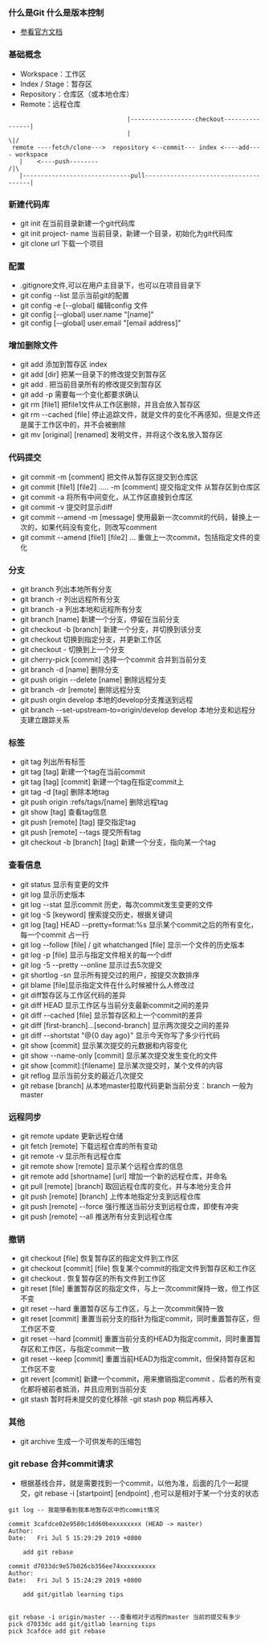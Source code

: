 ### 什么是Git  什么是版本控制
- [参看官方文档](https://git-scm.com/book/zh/v2/%E8%B5%B7%E6%AD%A5-%E5%85%B3%E4%BA%8E%E7%89%88%E6%9C%AC%E6%8E%A7%E5%88%B6)
### 基础概念
- Workspace：工作区
- Index / Stage：暂存区
- Repository：仓库区（或本地仓库）
- Remote：远程仓库
```text
                                 |------------------checkout----------------|
                                 |                                         \|/
 remote ----fetch/clone--->  repository <--commit--- index <----add---- workspace
   |    <----push--------                                                  /|\
   |------------------------------pull--------------------------------------|
```

### 新建代码库
- git init 在当前目录新建一个git代码库
- git init project- name 当前目录，新建一个目录，初始化为git代码库
- git clone url 下载一个项目

### 配置
- .gitignore文件,可以在用户主目录下，也可以在项目目录下
- git config --list 显示当前git的配置
- git config -e [--global] 编辑config 文件
- git config [--global] user.name "[name]"
- git config [--global] user.email "[email address]"

### 增加删除文件
- git add 添加到暂存区 index
- git add [dir] 把某一目录下的修改提交到暂存区
- git add . 把当前目录所有的修改提交到暂存区
- git add -p 需要每一个变化都要求确认
- git rm [file1] 把file1文件从工作区删除，并且会放入暂存区
- git rm --cached [file] 停止追踪文件，就是文件的变化不再感知，但是文件还是属于工作区中的，并不会被删除
- git mv [original] [renamed]  发明文件，并将这个改名放入暂存区

### 代码提交 
- git commit -m [comment] 把文件从暂存区提交到仓库区
- git commit [file1] [file2] ..... -m [comment] 提交指定文件 从暂存区到仓库区
- git commit -a 将所有中间变化，从工作区直接到仓库区
- git commit -v  提交时显示diff
- git commit --amend -m [message] 使用最新一次commit的代码，替换上一次的，如果代码没有变化，则改写comment
- git commit --amend [file1] [file2] ... 重做上一次commit，包括指定文件的变化

### 分支
- git branch 列出本地所有分支
- git branch -r 列出远程所有分支
- git branch -a 列出本地和远程所有分支
- git branch [name] 新建一个分支，停留在当前分支
- git checkout -b [branch] 新建一个分支，并切换到该分支
- git checkout 切换到指定分支，并更新工作区
- git checkout - 切换到上一个分支
- git cherry-pick [commit] 选择一个commit 合并到当前分支
- git branch -d [name] 删除分支
- git push origin --delete [name] 删除远程分支
- git  branch -dr [remote] 删除远程分支
- git push orgin develop 本地的develop分支推送到远程
- git branch --set-upstream-to=origin/develop develop 本地分支和远程分支建立跟踪关系

### 标签
- git tag 列出所有标签
- git tag [tag] 新建一个tag在当前commit
- git tag [tag] [commit] 新建一个tag在指定commit上
- git tag -d [tag] 删除本地tag
- git push origin :refs/tags/[name] 删除远程tag
- git show [tag] 查看tag信息
- git push [remote] [tag] 提交指定tag
- git push [remote]  --tags 提交所有tag
- git checkout -b [branch] [tag] 新建一个分支，指向某一个tag

### 查看信息
- git status 显示有变更的文件
- git log 显示历史版本
- git log --stat 显示commit 历史，每次commit发生变更的文件
- git log -S [keyword] 搜索提交历史，根据关键词
- git log [tag] HEAD --pretty=format:%s 显示某个commit之后的所有变化，每一个commit 占一行
- git log --follow [file]  / git whatchanged [file] 显示一个文件的历史版本
- git log -p [file] 显示与指定文件相关的每一个diff
- git log -5 --pretty --online 显示过去5次提交
- git shortlog -sn 显示所有提交过的用户，按提交次数排序
- git blame [file]显示指定文件在什么时候被什么人修改过
- git diff暂存区与工作区代码的差异
- git diff HEAD 显示工作区与当前分支最新commit之间的差异
- git diff --cached [file]  显示暂存区和上一个commit的差异
- git diff [first-branch]...[second-branch]  显示两次提交之间的差异
- git diff --shortstat "@{0 day ago}"  显示今天你写了多少行代码
- git show [commit]  显示某次提交的元数据和内容变化
- git show --name-only [commit] 显示某次提交发生变化的文件
- git show [commit]:[filename]  显示某次提交时，某个文件的内容
- git reflog  显示当前分支的最近几次提交 
- git rebase [branch]  从本地master拉取代码更新当前分支：branch 一般为master


### 远程同步
- git remote update 更新远程仓储
- git fetch [remote] 下载远程仓库的所有变动
- git remote -v 显示所有远程仓库
- git remote show [remote] 显示某个远程仓库的信息
- git remote add [shortname] [url] 增加一个新的远程仓库，并命名
- git pull [remote] [branch] 取回远程仓库的变化，并与本地分支合并
- git push [remote] [branch] 上传本地指定分支到远程仓库
- git push [remote] --force 强行推送当前分支到远程仓库，即使有冲突
- git push [remote] --all  推送所有分支到远程仓库

### 撤销
- git checkout [file] 恢复暂存区的指定文件到工作区
- git checkout [commit] [file] 恢复某个commit的指定文件到暂存区和工作区
- git checkout .  恢复暂存区的所有文件到工作区
- git reset [file]  重置暂存区的指定文件，与上一次commit保持一致，但工作区不变
- git reset --hard  重置暂存区与工作区，与上一次commit保持一致
- git reset [commit] 重置当前分支的指针为指定commit，同时重置暂存区，但工作区不变
- git reset --hard [commit]  重置当前分支的HEAD为指定commit，同时重置暂存区和工作区，与指定commit一致
- git reset --keep [commit]  重置当前HEAD为指定commit，但保持暂存区和工作区不变
- git revert [commit]  新建一个commit，用来撤销指定commit 、后者的所有变化都将被前者抵消，并且应用到当前分支
- git stash  暂时将未提交的变化移除
-git stash pop  稍后再移入

### 其他
- git archive 生成一个可供发布的压缩包

### git rebase 合并commit请求
- 根据基线合并，就是需要找到一个commit，以他为准，后面的几个一起提交，git rebase -i [startpoint] [endpoint] ,也可以是相对于某一个分支的状态

```text
git log -- 我能够看到我本地暂存区中的commit情况

commit 3cafdce02e9580c1dd60bexxxxxxxx (HEAD -> master)
Author: 
Date:   Fri Jul 5 15:29:29 2019 +0800

    add git rebase

commit d7033dc9e57b026cb356ee74xxxxxxxxxx
Author: 
Date:   Fri Jul 5 15:24:29 2019 +0800

    add git/gitlab learning tips


git rebase -i origin/master ---查看相对于远程的master 当前的提交有多少
pick d7033dc add git/gitlab learning tips
pick 3cafdce add git rebase

```





























